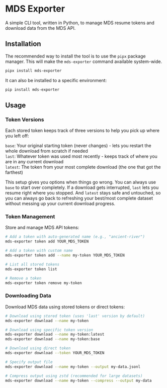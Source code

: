 # MDS Exporter

A simple CLI tool, written in Python, to manage MDS resume tokens and download data from the MDS API.

## Installation

The recommended way to install the tool is to use the `pipx` package manager. This will make the `mds-exporter` command available system-wide.

```bash
pipx install mds-exporter
```

It can also be installed to a specific environment:

```bash
pip install mds-exporter
```

## Usage

### Token Versions

Each stored token keeps track of three versions to help you pick up where you left off:

`base`: Your original starting token (never changes) - lets you restart the whole download from scratch if needed <br/>
`last`: Whatever token was used most recently - keeps track of where you are in any current download <br/>
`latest`: The token from your most complete download (the one that got the farthest) <br/>

This setup gives you options when things go wrong. You can always use `base` to start over completely. If a download gets interrupted, `last` lets you resume right where you stopped. And `latest` stays safe and untouched, so you can always go back to refreshing your best/most complete dataset without messing up your current download progress.


### Token Management

Store and manage MDS API tokens:

```bash
# Add a token with auto-generated name (e.g., "ancient-river")
mds-exporter token add YOUR_MDS_TOKEN

# Add a token with custom name
mds-exporter token add --name my-token YOUR_MDS_TOKEN

# List all stored tokens
mds-exporter token list

# Remove a token
mds-exporter token remove my-token
```

### Downloading Data

Download MDS data using stored tokens or direct tokens:

```bash
# Download using stored token (uses 'last' version by default)
mds-exporter download --name my-token

# Download using specific token version
mds-exporter download --name my-token:latest
mds-exporter download --name my-token:base

# Download using direct token
mds-exporter download --token YOUR_MDS_TOKEN

# Specify output file
mds-exporter download --name my-token --output my-data.jsonl

# Compress output using zstd (recommended for large datasets)
mds-exporter download --name my-token --compress --output my-data
```